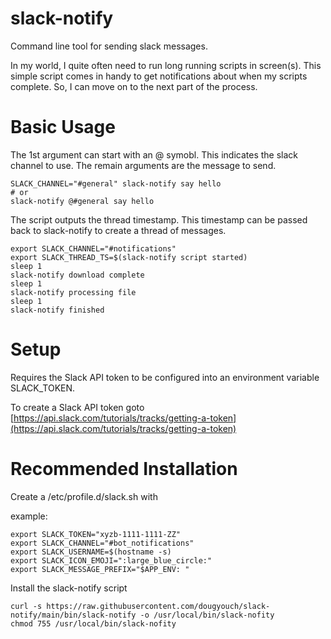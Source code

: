 # slack-notify

Command line tool for sending slack messages.

In my world, I quite often need to run long running scripts in screen(s).  This simple script comes in handy to get notifications about when my scripts complete.  So, I can move on to the next part of the process.

# Basic Usage

The 1st argument can start with an @ symobl.  This indicates the slack channel to use.  The remain arguments are the message to send.

```
SLACK_CHANNEL="#general" slack-notify say hello
# or
slack-notify @#general say hello
```

The script outputs the thread timestamp.  This timestamp can be passed back to slack-notify to create a thread of messages.

```
export SLACK_CHANNEL="#notifications"
export SLACK_THREAD_TS=$(slack-notify script started)
sleep 1
slack-notify download complete
sleep 1
slack-notify processing file
sleep 1
slack-notify finished
```

# Setup

Requires the Slack API token to be configured into an environment variable SLACK_TOKEN.

To create a Slack API token goto [https://api.slack.com/tutorials/tracks/getting-a-token](https://api.slack.com/tutorials/tracks/getting-a-token)

# Recommended Installation

Create a /etc/profile.d/slack.sh with

example:
```
export SLACK_TOKEN="xyzb-1111-1111-ZZ"
export SLACK_CHANNEL="#bot_notifications"
export SLACK_USERNAME=$(hostname -s)
export SLACK_ICON_EMOJI=":large_blue_circle:"
export SLACK_MESSAGE_PREFIX="$APP_ENV: "
```

Install the slack-notify script

```
curl -s https://raw.githubusercontent.com/dougyouch/slack-notify/main/bin/slack-notify -o /usr/local/bin/slack-nofity
chmod 755 /usr/local/bin/slack-nofity
```
